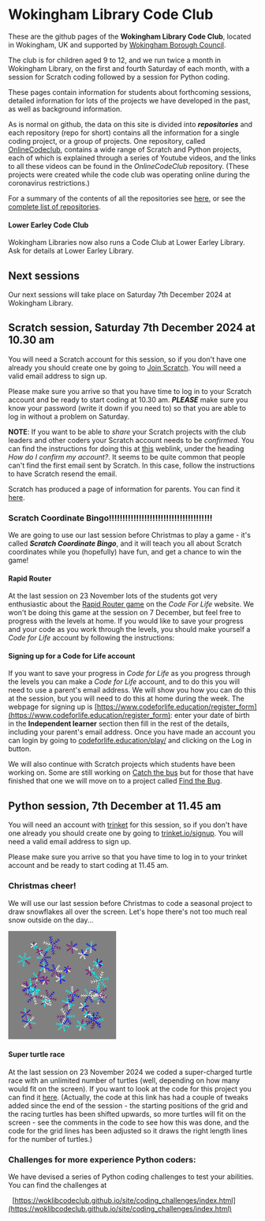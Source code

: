 # Wokingham Library Code Club

These are the github pages of the **Wokingham Library Code Club**, located in Wokingham, UK and supported by [Wokingham Borough Council](https://www.wokingham.gov.uk/libraries).

The club is for children aged 9 to 12, and we run twice a month in Wokingham Library, on the first and fourth Saturday of each month, with a session for Scratch coding followed by a session for Python coding.

These pages contain information for students about forthcoming sessions, detailed information for lots of the projects we have developed in the past, as well as background information.

As is normal on github, the data on this site is divided into ***repositories*** and each repository (repo for short) contains all the information for a single coding project, or a group of projects. One repository, called [OnlineCodeclub](https://github.com/WokLibCodeClub/OnlineCodeclub), contains a wide range of Scratch and Python projects, each of which is explained through a series of Youtube videos, and the links to all these videos can be found in the *OnlineCodeClub* repository. (These projects were created while the code club was operating online during the coronavirus restrictions.)

For a summary of the contents of all the repositories see [here](https://github.com/WokLibCodeClub/woklibcodeclub.github.io), or see the [complete list of repositories](https://github.com/orgs/WokLibCodeClub/repositories?type=all).

#### Lower Earley Code Club

Wokingham Libraries now also runs a Code Club at Lower Earley Library. Ask for details at Lower Earley Library.

## Next sessions

Our next sessions will take place on Saturday 7th December 2024 at Wokingham Library.

## Scratch session, Saturday 7th December 2024 at 10.30 am

You will need a Scratch account for this session, so if you don't have one already you should create one by going to [Join Scratch](https://scratch.mit.edu/join). You will need a valid email address to sign up.

Please make sure you arrive so that you have time to log in to your Scratch account and be ready to start coding at 10.30 am. ***PLEASE*** make sure you know your password (write it down if you need to) so that you are able to log in without a problem on Saturday.

**NOTE**: If you want to be able to *share* your Scratch projects with the club leaders and other coders your Scratch account needs to be *confirmed*. You can find the instructions for doing this at [this](https://scratch.mit.edu/faq/#accounts) weblink, under the heading *How do I confirm my account?*. It seems to be quite common that people can't find the first email sent by Scratch. In this case, follow the instructions to have Scratch resend the email.

Scratch has produced a page of information for parents. You can find it [here](https://scratch.mit.edu/parents/).

### Scratch Coordinate Bingo!!!!!!!!!!!!!!!!!!!!!!!!!!!!!!!!!!!!!!

We are going to use our last session before Christmas to play a game - it's called ***Scratch Coordinate Bingo***, and it will teach you all about Scratch coordinates while you (hopefully) have fun, and get a chance to win the game!

#### Rapid Router

At the last session on 23 November lots of the students got very enthusiastic about the [Rapid Router game](https://www.codeforlife.education/rapidrouter) on the *Code For Life* website. We won't be doing this game at the session on 7 December, but feel free to progress with the levels at home. If you would like to save your progress and your code as you work through the levels, you should make yourself a *Code for Life* account by following the instructions:

#### Signing up for a Code for Life account

If you want to save your progress in *Code for Life* as you progress through the levels you can make a *Code for Life* account, and to do this you will need to use a parent's email address. We will show you how you can do this at the session, but you will need to do this at home during the week. The webpage for signing up is [https://www.codeforlife.education/register_form](https://www.codeforlife.education/register_form): enter your date of birth in the **Independent learner** section then fill in the rest of the details, including your parent's email address. Once you have made an account you can login by going to [codeforlife.education/play/](https://www.codeforlife.education/play/) and clicking on the Log in button.

We will also continue with Scratch projects which students have been working on. Some are still working on [Catch the bus](https://projects.raspberrypi.org/en/projects/catch-the-bus) but for those that have finished that one we will move on to a project called [Find the Bug](https://projects.raspberrypi.org/en/projects/find-the-bug).

## Python session, 7th December at 11.45 am

You will need an account with [trinket](https://trinket.io/) for this session, so if you don't have one already you should create one by going to [trinket.io/signup](https://trinket.io/signup). You will need a valid email address to sign up.

Please make sure you arrive so that you have time to log in to your trinket account and be ready to start coding at 11.45 am.

### Christmas cheer!

We will use our last session before Christmas to code a seasonal project to draw snowflakes all over the screen. Let's hope there's not too much real snow outside on the day...

![Many snowflakes](multi_snowflakes_mini.png "multi-snowflakes")


#### Super turtle race

At the last session on 23 November 2024 we coded a super-charged turtle race with an unlimited number of turtles (well, depending on how many would fit on the screen). If you want to look at the code for this project you can find it [here](https://trinket.io/python/6ad31db09fd1). (Actually, the code at this link has had a couple of tweaks added since the end of the session - the starting positions of the grid and the racing turtles has been shifted upwards, so more turtles will fit on the screen - see the comments in the code to see how this was done, and the code for the grid lines has been adjusted so it draws the right length lines for the number of turtles.)



### Challenges for more experience Python coders:

We have devised a series of Python coding challenges to test your abilities. You can find the challenges at

&nbsp;&nbsp;[https://woklibcodeclub.github.io/site/coding_challenges/index.html](https://woklibcodeclub.github.io/site/coding_challenges/index.html)
